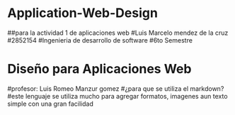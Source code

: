 # Application-Web-Design
##para la actividad 1 de aplicaciones web
#Luis Marcelo mendez de la cruz
#2852154
#Ingenieria de desarrollo de software
#6to Semestre
# Diseño para Aplicaciones Web
#profesor: Luis Romeo Manzur gomez
#¿para que se utiliza el markdown?
#este lenguaje se utiliza mucho para agregar formatos, imagenes aun texto simple con una gran facilidad
